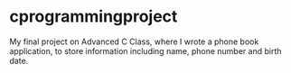 # cprogrammingproject
My final project on Advanced C Class, where I wrote a phone book application, to store information including name, phone number and birth date.
